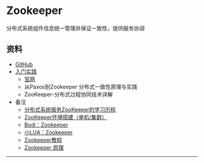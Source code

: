 #   Zookeeper

分布式系统组件信息统一管理并保证一致性，提供服务协调

##  资料

-   [GitHub](https://github.com/apache/zookeeper)
-   [入门实践](action/README.md)
    -   [官网](https://zookeeper.apache.org/)
    -   从Paxos到Zookeeper  分布式一致性原理与实践
    -   ZooKeeper-分布式过程协同技术详解
-   备注
    -   [分布式系统服务ZooKeeper的学习历程](https://github.com/llohellohe/zookeeper)
    -   [ZooKeeper环境搭建（单机/集群）](https://www.cnblogs.com/EasonJim/p/7482961.html)
    -   [Bodi：Zookeeper](https://www.cnblogs.com/raphael5200/category/800894.html)
    -   [小LUA：Zookeeper](https://www.cnblogs.com/LUA123/category/1040229.html)
    -   [Zookeeper教程](https://www.w3cschool.cn/zookeeper/)
    -   [Zookeeper 原理](https://www.cnblogs.com/cnmenglang/p/6230488.html)

----

